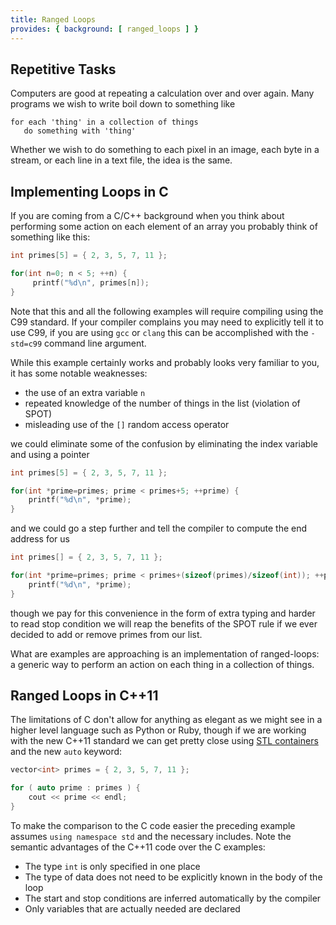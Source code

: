 ```yaml
---
title: Ranged Loops
provides: { background: [ ranged_loops ] }
---
```


## Repetitive Tasks

Computers are good at repeating a calculation over and over
again. Many programs we wish to write boil down to something like

~~~~
for each 'thing' in a collection of things
   do something with 'thing'
~~~~

Whether we wish to do something to each pixel in an image, each byte
in a stream, or each line in a text file, the idea is the same.

## Implementing Loops in C

If you are coming from a C/C++ background when you think about
performing some action on each element of an array you probably think
of something like this:

~~~~ c
int primes[5] = { 2, 3, 5, 7, 11 };

for(int n=0; n < 5; ++n) {
     printf("%d\n", primes[n]);
}
~~~~

Note that this and all the following examples will require compiling
using the C99 standard. If your compiler complains you may need to
explicitly tell it to use C99, if you are using `gcc` or `clang` this
can be accomplished with the `-std=c99` command line argument.

While this example certainly works and probably looks very familiar to
you, it has some notable weaknesses:

- the use of an extra variable `n`
- repeated knowledge of the number of things in the list (violation of SPOT)
- misleading use of the `[]` random access operator

we could eliminate some of the confusion by eliminating the index
variable and using a pointer

~~~~ c
int primes[5] = { 2, 3, 5, 7, 11 };

for(int *prime=primes; prime < primes+5; ++prime) {
    printf("%d\n", *prime);
}
~~~~

and we could go a step further and tell the compiler to compute the
end address for us

~~~~ c
int primes[] = { 2, 3, 5, 7, 11 };

for(int *prime=primes; prime < primes+(sizeof(primes)/sizeof(int)); ++prime) {
    printf("%d\n", *prime);
}
~~~~

though we pay for this convenience in the form of extra typing and
harder to read stop condition we will reap the benefits of the SPOT
rule if we ever decided to add or remove primes from our list.

What are examples are approaching is an implementation of
ranged-loops: a generic way to perform an action on each thing in a
collection of things.

## Ranged Loops in C++11

The limitations of C don't allow for anything as elegant as we might
see in a higher level language such as Python or Ruby, though if we
are working with the new C++11 standard we can get pretty close using
[STL containers](http://www.cplusplus.com/reference/stl/) and the new
`auto` keyword:

~~~~ c
vector<int> primes = { 2, 3, 5, 7, 11 };

for ( auto prime : primes ) {
    cout << prime << endl;
}
~~~~

To make the comparison to the C code easier the preceding example
assumes `using namespace std` and the necessary includes.  Note the
semantic advantages of the C++11 code over the C examples:

- The type `int` is only specified in one place
- The type of data does not need to be explicitly known in the body of the loop
- The start and stop conditions are inferred automatically by the compiler
- Only variables that are actually needed are declared
